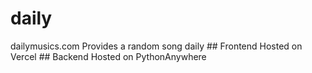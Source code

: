 # daily
<link href={dailymusics.com} target="_blank">dailymusics.com</link>
Provides a random song daily
## Frontend
Hosted on Vercel
## Backend
Hosted on PythonAnywhere
